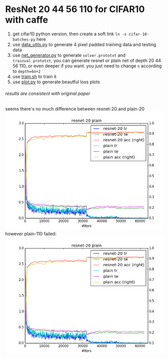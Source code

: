# ResNet 20 44 56 110 for CIFAR10 with caffe 
1. get cifar10 python version, then create a soft link `ln -s cifar-10-batches-py` here
2. use [data_utils.py](data_utils.py) to generate 4 pixel padded training data and testing data
3. use [net_generator.py](net_generator.py) to generate `solver.prototxt` and `trainval.prototxt`, you can generate resnet or plain net of depth 20 44 56 110, or even deeper if you want. you just need to change `n` according to `depth=6n+2`  
4. use [train.sh](train.sh) to train it
5. use [plot.py](plot.py) to generate beautful loss plots

###### results are consistent with original paper
seems there's no much difference between resnet-20 and plain-20
![a](plots/resnet-20__2016-08-14_00-25-56plain_orth20__2016-08-14_15-34-29.png)
however plain-110 failed:
![b](plots/resnet-20__2016-08-14_00-25-56plain_orth20__2016-08-14_15-34-29.png)
